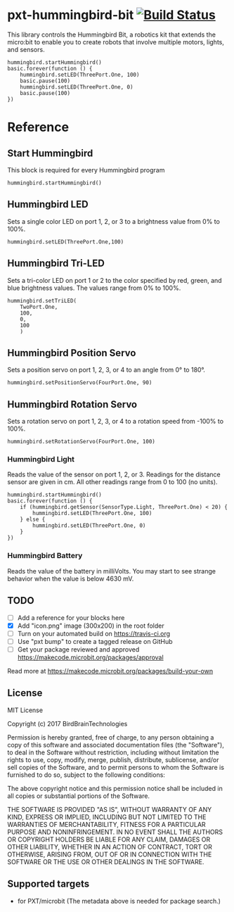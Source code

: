 # pxt-hummingbird-bit [![Build Status](https://travis-ci.org/<BirdBrainTechnologies>/<pxt-hummingbird-bit>.svg?branch=master)](https://travis-ci.org/<BirdBrainTechnologies>/<pxt-hummingbird-bit>)
This library controls the Hummingbird Bit, a robotics kit that extends the micro:bit to enable you to create robots that involve multiple motors, lights, and sensors.
```
hummingbird.startHummingbird()
basic.forever(function () {
    hummingbird.setLED(ThreePort.One, 100)
    basic.pause(100)
    hummingbird.setLED(ThreePort.One, 0)
    basic.pause(100)
})
```
# Reference
## Start Hummingbird
This block is required for every Hummingbird program
``` 
hummingbird.startHummingbird()
```

## Hummingbird LED
Sets a single color LED on port 1, 2, or 3 to a brightness value from 0% to 100%.
``` 
hummingbird.setLED(ThreePort.One,100)
```

## Hummingbird Tri-LED
Sets a tri-color LED on port 1 or 2 to the color specified by red, green, and blue brightness values. The values range from 0% to 100%.
``` 
hummingbird.setTriLED(
    TwoPort.One,
    100,
    0,
    100
    )
```

## Hummingbird Position Servo
Sets a position servo on port 1, 2, 3, or 4 to an angle from 0° to 180°.
``` 
hummingbird.setPositionServo(FourPort.One, 90)
```

## Hummingbird Rotation Servo
Sets a rotation servo on port 1, 2, 3, or 4 to a rotation speed from -100% to 100%.
``` 
hummingbird.setRotationServo(FourPort.One, 100)
```

### Hummingbird Light
Reads the value of the sensor on port 1, 2, or 3. Readings for the distance sensor are given in cm. All other readings range from 0 to 100 (no units).
``` 
hummingbird.startHummingbird()
basic.forever(function () {
    if (hummingbird.getSensor(SensorType.Light, ThreePort.One) < 20) {
        hummingbird.setLED(ThreePort.One, 100)
    } else {
        hummingbird.setLED(ThreePort.One, 0)
    }
})
``` 
### Hummingbird Battery
Reads the value of the battery in milliVolts. You may start to see strange behavior when the value is below 4630 mV.

## TODO

- [ ] Add a reference for your blocks here
- [X] Add "icon.png" image (300x200) in the root folder
- [ ] Turn on your automated build on https://travis-ci.org
- [ ] Use "pxt bump" to create a tagged release on GitHub
- [ ] Get your package reviewed and approved https://makecode.microbit.org/packages/approval

Read more at https://makecode.microbit.org/packages/build-your-own

## License
MIT License

Copyright (c) 2017 BirdBrainTechnologies

Permission is hereby granted, free of charge, to any person obtaining a copy
of this software and associated documentation files (the "Software"), to deal
in the Software without restriction, including without limitation the rights
to use, copy, modify, merge, publish, distribute, sublicense, and/or sell
copies of the Software, and to permit persons to whom the Software is
furnished to do so, subject to the following conditions:

The above copyright notice and this permission notice shall be included in all
copies or substantial portions of the Software.

THE SOFTWARE IS PROVIDED "AS IS", WITHOUT WARRANTY OF ANY KIND, EXPRESS OR
IMPLIED, INCLUDING BUT NOT LIMITED TO THE WARRANTIES OF MERCHANTABILITY,
FITNESS FOR A PARTICULAR PURPOSE AND NONINFRINGEMENT. IN NO EVENT SHALL THE
AUTHORS OR COPYRIGHT HOLDERS BE LIABLE FOR ANY CLAIM, DAMAGES OR OTHER
LIABILITY, WHETHER IN AN ACTION OF CONTRACT, TORT OR OTHERWISE, ARISING FROM,
OUT OF OR IN CONNECTION WITH THE SOFTWARE OR THE USE OR OTHER DEALINGS IN THE
SOFTWARE.

## Supported targets

* for PXT/microbit
(The metadata above is needed for package search.)

